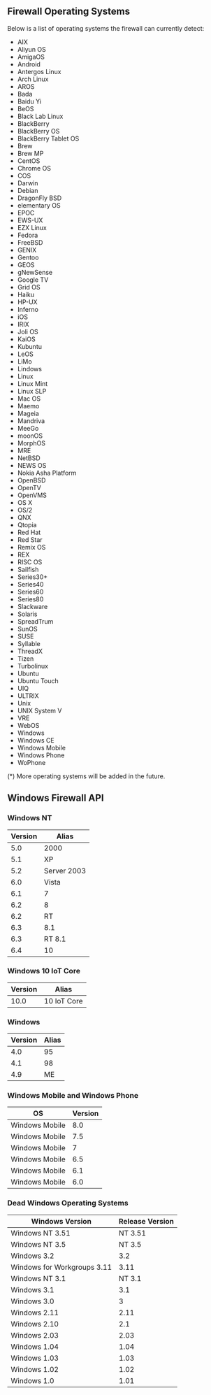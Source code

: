 ## Firewall Operating Systems

Below is a list of operating systems the firewall can currently detect:

- AIX
- Aliyun OS
- AmigaOS
- Android
- Antergos Linux
- Arch Linux
- AROS
- Bada
- Baidu Yi
- BeOS
- Black Lab Linux
- BlackBerry
- BlackBerry OS
- BlackBerry Tablet OS
- Brew
- Brew MP
- CentOS
- Chrome OS
- COS
- Darwin
- Debian
- DragonFly BSD
- elementary OS
- EPOC
- EWS-UX
- EZX Linux
- Fedora
- FreeBSD
- GENIX
- Gentoo
- GEOS
- gNewSense
- Google TV
- Grid OS
- Haiku
- HP-UX
- Inferno
- iOS
- IRIX
- Joli OS
- KaiOS
- Kubuntu
- LeOS
- LiMo
- Lindows
- Linux
- Linux Mint
- Linux SLP
- Mac OS
- Maemo
- Mageia
- Mandriva
- MeeGo
- moonOS
- MorphOS
- MRE
- NetBSD
- NEWS OS
- Nokia Asha Platform
- OpenBSD
- OpenTV
- OpenVMS
- OS X
- OS/2
- QNX
- Qtopia
- Red Hat
- Red Star
- Remix OS
- REX
- RISC OS
- Sailfish
- Series30+
- Series40
- Series60
- Series80
- Slackware
- Solaris
- SpreadTrum
- SunOS
- SUSE
- Syllable
- ThreadX
- Tizen
- Turbolinux
- Ubuntu
- Ubuntu Touch
- UIQ
- ULTRIX
- Unix
- UNIX System V
- VRE
- WebOS
- Windows
- Windows CE
- Windows Mobile
- Windows Phone
- WoPhone

(*) More operating systems will be added in the future.

## Windows Firewall API

### Windows NT

Version | Alias
---|---
5.0 | 2000
5.1 | XP
5.2 | Server 2003
6.0 | Vista
6.1 | 7
6.2 | 8
6.2 | RT
6.3 | 8.1
6.3 | RT 8.1
6.4 | 10

### Windows 10 IoT Core

Version | Alias
---|---
10.0 | 10 IoT Core

### Windows

Version | Alias
---|---
4.0 | 95
4.1 | 98
4.9 | ME

### Windows Mobile and Windows Phone

OS | Version
---|---
Windows Mobile | 8.0
Windows Mobile | 7.5
Windows Mobile | 7
Windows Mobile | 6.5
Windows Mobile | 6.1
Windows Mobile | 6.0









### Dead Windows Operating Systems

Windows Version | Release Version
-- | --
Windows NT 3.51 | NT 3.51
Windows NT 3.5 | NT 3.5
Windows 3.2 | 3.2
Windows for Workgroups 3.11 | 3.11
Windows NT 3.1 | NT 3.1
Windows 3.1 | 3.1
Windows 3.0 | 3
Windows 2.11 | 2.11
Windows 2.10 | 2.1
Windows 2.03 | 2.03
Windows 1.04 | 1.04
Windows 1.03 | 1.03
Windows 1.02 | 1.02
Windows 1.0 | 1.01


















